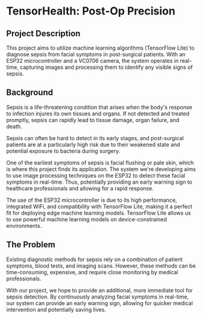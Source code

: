 # TensorHealth: Post-Op Precision

## Project Description

This project aims to utilize machine learning algorithms (TensorFlow Lite) to diagnose sepsis from facial symptoms in post-surgical patients. With an ESP32 microcontroller and a VC0706 camera, the system operates in real-time, capturing images and processing them to identify any visible signs of sepsis.

## Background

Sepsis is a life-threatening condition that arises when the body's response to infection injures its own tissues and organs. If not detected and treated promptly, sepsis can rapidly lead to tissue damage, organ failure, and death.

Sepsis can often be hard to detect in its early stages, and post-surgical patients are at a particularly high risk due to their weakened state and potential exposure to bacteria during surgery.

One of the earliest symptoms of sepsis is facial flushing or pale skin, which is where this project finds its application. The system we're developing aims to use image processing techniques on the ESP32 to detect these facial symptoms in real-time. Thus, potentially providing an early warning sign to healthcare professionals and allowing for a rapid response.

The use of the ESP32 microcontroller is due to its high performance, integrated WiFi, and compatibility with TensorFlow Lite, making it a perfect fit for deploying edge machine learning models. TensorFlow Lite allows us to use powerful machine learning models on device-constrained environments.

## The Problem

Existing diagnostic methods for sepsis rely on a combination of patient symptoms, blood tests, and imaging scans. However, these methods can be time-consuming, expensive, and require close monitoring by medical professionals.

With our project, we hope to provide an additional, more immediate tool for sepsis detection. By continuously analyzing facial symptoms in real-time, our system can provide an early warning sign, allowing for quicker medical intervention and potentially saving lives.
